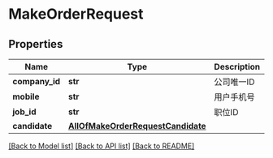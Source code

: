 # MakeOrderRequest

## Properties
Name | Type | Description | Notes
------------ | ------------- | ------------- | -------------
**company_id** | **str** | 公司唯一ID | [optional] 
**mobile** | **str** | 用户手机号 | [optional] 
**job_id** | **str** | 职位ID | [optional] 
**candidate** | [**AllOfMakeOrderRequestCandidate**](AllOfMakeOrderRequestCandidate.md) |  | [optional] 

[[Back to Model list]](../README.md#documentation-for-models) [[Back to API list]](../README.md#documentation-for-api-endpoints) [[Back to README]](../README.md)

